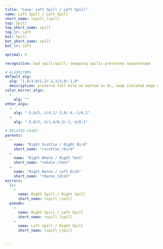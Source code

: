 ```yaml
---
title: "Case: Left Spill / Left Spill"
name: Left Spill / Left Spill
short_name: lspill_lspill
top: Spill
top_short_name: spill
top_lr: Left
bot: Spill
bot_short_name: spill
bot_lr: Left

optimal: 5

recognition: bad spill/spill; swapping spills preserves squareshape

# ALGORITHMS
default_alg:
  alg: "1,0/3,0/2,2/-2,1/3,0/-1,0"
  description: preserve full kite on bottom in DL, swap isolated edge on top with isolated corner on bottom to make scottie/bird
color_mirror_algs:
  -
    alg: ""
other_algs:
  -
    alg: "-5,0/5,-1/4,1/-3,0/-4,-1/0,1"
  -
    alg: "-5,0/2,-1/1,4/0,3/-1,-4/0,1"

# RELATED CASES
parents:
  -
    name: "Right Scottie / Right Bird"
    short_name: "rscottie_rbird"
  -
    name: "Right Whale / Right Tent"
    short_name: "rwhale_rtent"
  -
    name: "Right Baron / Left Dish"
    short_name: "rbaron_ldish"
mirrors:
  lr:
    -
      name: Right Spill / Right Spill
      short_name: rspill_rspill
  pseudo:
    -
      name: Right Spill / Left Spill
      short_name: rspill_lspill
    -
      name: Left Spill / Right Spill
      short_name: lspill_rspill


---
```



